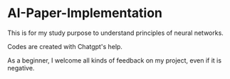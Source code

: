 # AI-Paper-Implementation

This is for my study purpose to understand principles of neural networks.

Codes are created with Chatgpt's help.

As a beginner, I welcome all kinds of feedback on my project, even if it is negative.
